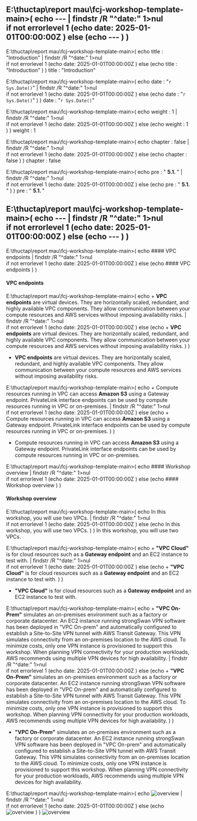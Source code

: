 
E:\thuctap\report mau\fcj-workshop-template-main>(
echo ---   | findstr /R "^date:"  1>nul  
 if not errorlevel 1 (echo date: 2025-01-01T00:00:00Z )  else (echo --- ) 
) 
---

E:\thuctap\report mau\fcj-workshop-template-main>(
echo title : "Introduction"   | findstr /R "^date:"  1>nul  
 if not errorlevel 1 (echo date: 2025-01-01T00:00:00Z )  else (echo title : "Introduction" ) 
) 
title : "Introduction"

E:\thuctap\report mau\fcj-workshop-template-main>(
echo date :  "`r Sys.Date()`"    | findstr /R "^date:"  1>nul  
 if not errorlevel 1 (echo date: 2025-01-01T00:00:00Z )  else (echo date :  "`r Sys.Date()`"  ) 
) 
date :  "`r Sys.Date()`" 

E:\thuctap\report mau\fcj-workshop-template-main>(
echo weight : 1    | findstr /R "^date:"  1>nul  
 if not errorlevel 1 (echo date: 2025-01-01T00:00:00Z )  else (echo weight : 1  ) 
) 
weight : 1 

E:\thuctap\report mau\fcj-workshop-template-main>(
echo chapter : false   | findstr /R "^date:"  1>nul  
 if not errorlevel 1 (echo date: 2025-01-01T00:00:00Z )  else (echo chapter : false ) 
) 
chapter : false

E:\thuctap\report mau\fcj-workshop-template-main>(
echo pre : " <b> 5.1. </b> "   | findstr /R "^date:"  1>nul  
 if not errorlevel 1 (echo date: 2025-01-01T00:00:00Z )  else (echo pre : " <b> 5.1. </b> " ) 
) 
pre : " <b> 5.1. </b> "

E:\thuctap\report mau\fcj-workshop-template-main>(
echo ---   | findstr /R "^date:"  1>nul  
 if not errorlevel 1 (echo date: 2025-01-01T00:00:00Z )  else (echo --- ) 
) 
---

E:\thuctap\report mau\fcj-workshop-template-main>(
echo #### VPC endpoints   | findstr /R "^date:"  1>nul  
 if not errorlevel 1 (echo date: 2025-01-01T00:00:00Z )  else (echo #### VPC endpoints ) 
) 
#### VPC endpoints

E:\thuctap\report mau\fcj-workshop-template-main>(
echo + **VPC endpoints** are virtual devices. They are horizontally scaled, redundant, and highly available VPC components. They allow communication between your compute resources and AWS services without imposing availability risks.   | findstr /R "^date:"  1>nul  
 if not errorlevel 1 (echo date: 2025-01-01T00:00:00Z )  else (echo + **VPC endpoints** are virtual devices. They are horizontally scaled, redundant, and highly available VPC components. They allow communication between your compute resources and AWS services without imposing availability risks. ) 
) 
+ **VPC endpoints** are virtual devices. They are horizontally scaled, redundant, and highly available VPC components. They allow communication between your compute resources and AWS services without imposing availability risks.

E:\thuctap\report mau\fcj-workshop-template-main>(
echo + Compute resources running in VPC can access  **Amazon S3**  using a Gateway endpoint. PrivateLink interface endpoints can be used by compute resources running in VPC or on-premises.   | findstr /R "^date:"  1>nul  
 if not errorlevel 1 (echo date: 2025-01-01T00:00:00Z )  else (echo + Compute resources running in VPC can access  **Amazon S3**  using a Gateway endpoint. PrivateLink interface endpoints can be used by compute resources running in VPC or on-premises. ) 
) 
+ Compute resources running in VPC can access  **Amazon S3**  using a Gateway endpoint. PrivateLink interface endpoints can be used by compute resources running in VPC or on-premises.

E:\thuctap\report mau\fcj-workshop-template-main>(
echo #### Workshop overview   | findstr /R "^date:"  1>nul  
 if not errorlevel 1 (echo date: 2025-01-01T00:00:00Z )  else (echo #### Workshop overview ) 
) 
#### Workshop overview

E:\thuctap\report mau\fcj-workshop-template-main>(
echo In this workshop, you will use two VPCs.    | findstr /R "^date:"  1>nul  
 if not errorlevel 1 (echo date: 2025-01-01T00:00:00Z )  else (echo In this workshop, you will use two VPCs.  ) 
) 
In this workshop, you will use two VPCs. 

E:\thuctap\report mau\fcj-workshop-template-main>(
echo + **"VPC Cloud"** is for cloud resources such as a  **Gateway endpoint** and an EC2 instance to test with.    | findstr /R "^date:"  1>nul  
 if not errorlevel 1 (echo date: 2025-01-01T00:00:00Z )  else (echo + **"VPC Cloud"** is for cloud resources such as a  **Gateway endpoint** and an EC2 instance to test with.  ) 
) 
+ **"VPC Cloud"** is for cloud resources such as a  **Gateway endpoint** and an EC2 instance to test with. 

E:\thuctap\report mau\fcj-workshop-template-main>(
echo + **"VPC On-Prem"** simulates an on-premises environment such as a factory or corporate datacenter. An EC2 instance running strongSwan VPN software has been deployed in "VPC On-prem" and automatically configured to establish a Site-to-Site VPN tunnel with AWS Transit Gateway. This VPN simulates connectivity from an on-premises location to the AWS cloud. To minimize costs, only one VPN instance is provisioned to support this workshop. When planning VPN connectivity for your production workloads, AWS recommends using multiple VPN devices for high availability.   | findstr /R "^date:"  1>nul  
 if not errorlevel 1 (echo date: 2025-01-01T00:00:00Z )  else (echo + **"VPC On-Prem"** simulates an on-premises environment such as a factory or corporate datacenter. An EC2 instance running strongSwan VPN software has been deployed in "VPC On-prem" and automatically configured to establish a Site-to-Site VPN tunnel with AWS Transit Gateway. This VPN simulates connectivity from an on-premises location to the AWS cloud. To minimize costs, only one VPN instance is provisioned to support this workshop. When planning VPN connectivity for your production workloads, AWS recommends using multiple VPN devices for high availability. ) 
) 
+ **"VPC On-Prem"** simulates an on-premises environment such as a factory or corporate datacenter. An EC2 instance running strongSwan VPN software has been deployed in "VPC On-prem" and automatically configured to establish a Site-to-Site VPN tunnel with AWS Transit Gateway. This VPN simulates connectivity from an on-premises location to the AWS cloud. To minimize costs, only one VPN instance is provisioned to support this workshop. When planning VPN connectivity for your production workloads, AWS recommends using multiple VPN devices for high availability.

E:\thuctap\report mau\fcj-workshop-template-main>(
echo ![overview](/images/5-Workshop/5.1-Workshop-overview/diagram1.png)   | findstr /R "^date:"  1>nul  
 if not errorlevel 1 (echo date: 2025-01-01T00:00:00Z )  else (echo ![overview](/images/5-Workshop/5.1-Workshop-overview/diagram1.png) ) 
) 
![overview](/images/5-Workshop/5.1-Workshop-overview/diagram1.png)
